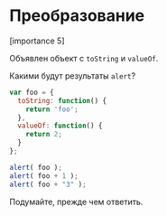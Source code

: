 # Преобразование

[importance 5]

Объявлен объект с `toString` и `valueOf`.

Какими будут результаты `alert`?

```js
var foo = {
  toString: function() {
    return 'foo';
  },
  valueOf: function() {
    return 2;
  }
};

alert( foo );
alert( foo + 1 );
alert( foo + "3" );
```

Подумайте, прежде чем ответить.